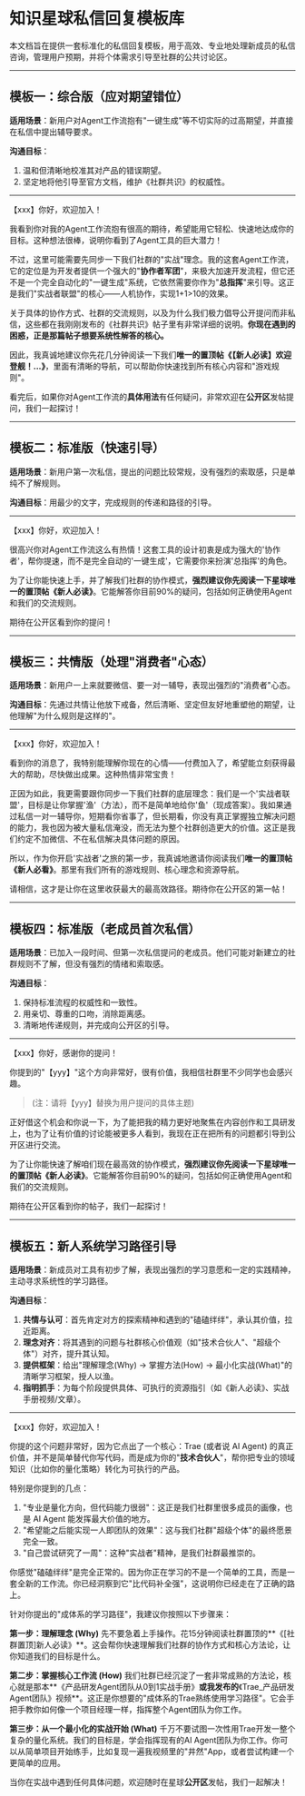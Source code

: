 # 知识星球私信回复模板库

本文档旨在提供一套标准化的私信回复模板，用于高效、专业地处理新成员的私信咨询，管理用户预期，并将个体需求引导至社群的公共讨论区。

---

## 模板一：综合版（应对期望错位）

**适用场景**：新用户对Agent工作流抱有"一键生成"等不切实际的过高期望，并直接在私信中提出辅导要求。

**沟通目标**：
1. 温和但清晰地校准其对产品的错误期望。
2. 坚定地将他引导至官方文档，维护《社群共识》的权威性。

---

【xxx】你好，欢迎加入！

我看到你对我的Agent工作流抱有很高的期待，希望能用它轻松、快速地达成你的目标。这种想法很棒，说明你看到了Agent工具的巨大潜力！

不过，这里可能需要先同步一下我们社群的"实战"理念。我的这套Agent工作流，它的定位是为开发者提供一个强大的"**协作者军团**"，来极大加速开发流程，但它还不是一个完全自动化的"一键生成"系统，它依然需要你作为"**总指挥**"来引导。这正是我们"实战者联盟"的核心——人机协作，实现1+1>10的效果。

关于具体的协作方式、社群的交流规则，以及为什么我们极力倡导公开提问而非私信，这些都在我刚刚发布的《社群共识》帖子里有非常详细的说明。**你现在遇到的困惑，正是那篇帖子想要系统性解答的核心。**

因此，我真诚地建议你先花几分钟阅读一下我们**唯一的置顶帖《【新人必读】欢迎登舰！...》**，里面有清晰的导航，可以帮助你快速找到所有核心内容和"游戏规则"。

看完后，如果你对Agent工作流的**具体用法**有任何疑问，非常欢迎在**公开区**发帖提问，我们一起探讨！

---

## 模板二：标准版（快速引导）

**适用场景**：新用户第一次私信，提出的问题比较常规，没有强烈的索取感，只是单纯不了解规则。

**沟通目标**：用最少的文字，完成规则的传递和路径的引导。

---

【xxx】你好，欢迎加入！

很高兴你对Agent工作流这么有热情！这套工具的设计初衷是成为强大的'协作者'，帮你提速，而不是完全自动的'一键生成'，它需要你来扮演'总指挥'的角色。

为了让你能快速上手，并了解我们社群的协作模式，**强烈建议你先阅读一下星球唯一的置顶帖《新人必读》**。它能解答你目前90%的疑问，包括如何正确使用Agent和我们的交流规则。

期待在公开区看到你的提问！

---

## 模板三：共情版（处理"消费者"心态）

**适用场景**：新用户一上来就要微信、要一对一辅导，表现出强烈的"消费者"心态。

**沟通目标**：先通过共情让他放下戒备，然后清晰、坚定但友好地重塑他的期望，让他理解"为什么规则是这样的"。

---

【xxx】你好，欢迎加入！

看到你的消息了，我特别能理解你现在的心情——付费加入了，希望能立刻获得最大的帮助，尽快做出成果。这种热情非常宝贵！

正因为如此，我更需要跟你同步一下我们社群的底层理念：我们是一个'实战者联盟'，目标是让你掌握'渔'（方法），而不是简单地给你'鱼'（现成答案）。我如果通过私信一对一辅导你，短期看你省事了，但长期看，你没有真正掌握独立解决问题的能力，我也因为被大量私信淹没，而无法为整个社群创造更大的价值。这正是我们约定不加微信、不在私信解决具体问题的原因。

所以，作为你开启'实战者'之旅的第一步，我真诚地邀请你阅读我们**唯一的置顶帖《新人必看》**。那里有我们所有的游戏规则、核心理念和资源导航。

请相信，这才是让你在这里收获最大的最高效路径。期待你在公开区的第一帖！

---

## 模板四：标准版（老成员首次私信）

**适用场景**：已加入一段时间、但第一次私信提问的老成员。他们可能对新建立的社群规则不了解，但没有强烈的情绪和索取感。

**沟通目标**：
1. 保持标准流程的权威性和一致性。
2. 用亲切、尊重的口吻，消除距离感。
3. 清晰地传递规则，并完成向公开区的引导。

---

【xxx】你好，感谢你的提问！

你提到的"【yyy】"这个方向非常好，很有价值，我相信社群里不少同学也会感兴趣。
> (注：请将【yyy】替换为用户提问的具体主题)

正好借这个机会和你说一下，为了能把我的精力更好地聚焦在内容创作和工具研发上，也为了让有价值的讨论能被更多人看到，我现在正在把所有的问题都引导到公开区进行交流。

为了让你能快速了解咱们现在最高效的协作模式，**强烈建议你先阅读一下星球唯一的置顶帖《新人必读》**。它能解答你目前90%的疑问，包括如何正确使用Agent和我们的交流规则。

期待在公开区看到你的帖子，我们一起探讨！

---

## 模板五：新人系统学习路径引导

**适用场景**：新成员对工具有初步了解，表现出强烈的学习意愿和一定的实践精神，主动寻求系统性的学习路径。

**沟通目标**：
1.  **共情与认可**：首先肯定对方的探索精神和遇到的"磕磕绊绊"，承认其价值，拉近距离。
2.  **理念对齐**：将其遇到的问题与社群核心价值观（如"技术合伙人"、"超级个体"）对齐，提升其认知。
3.  **提供框架**：给出"理解理念(Why) -> 掌握方法(How) -> 最小化实战(What)"的清晰学习框架，授人以渔。
4.  **指明抓手**：为每个阶段提供具体、可执行的资源指引（如《新人必读》、实战手册视频/文章）。

---

【xxx】你好，欢迎加入！

你提的这个问题非常好，因为它点出了一个核心：Trae (或者说 AI Agent) 的真正价值，并不是简单替代你写代码，而是成为你的"**技术合伙人**"，帮你把专业的领域知识（比如你的量化策略）转化为可执行的产品。

特别是你提到的几点：
1.  "专业是量化方向，但代码能力很弱"：这正是我们社群里很多成员的画像，也是 AI Agent 能发挥最大价值的地方。
2.  "希望能之后能实现一人即团队的效果"：这与我们社群"超级个体"的最终愿景完全一致。
3.  "自己尝试研究了一周"：这种"实战者"精神，是我们社群最推崇的。

你感觉"磕磕绊绊"是完全正常的。因为你正在学习的不是一个简单的工具，而是一套全新的工作流。你已经洞察到它"比代码补全强"，这说明你已经走在了正确的路上。

针对你提出的"成体系的学习路径"，我建议你按照以下步骤来：

**第一步：理解理念 (Why)**
先不要急着上手操作。花15分钟阅读社群置顶的**《[社群置顶]新人必读》**。这会帮你快速理解我们社群的协作方式和核心方法论，让你知道我们的目标是什么。

**第二步：掌握核心工作流 (How)**
我们社群已经沉淀了一套非常成熟的方法论，核心就是那本**《产品研发Agent团队从0到1实战手册》**或我发布的**《Trae_产品研发Agent团队》视频**。这正是你想要的"成体系的Trae熟练使用学习路径"。它会手把手教你如何像一个项目经理一样，指挥整个Agent团队为你工作。

**第三步：从一个最小化的实战开始 (What)**
千万不要试图一次性用Trae开发一整个复杂的量化系统。我们的目标是，学会指挥现有的AI Agent团队为你工作。你可以从简单项目开始练手，比如复现一遍我视频里的"井然"App，或者尝试构建一个更简单的应用。

当你在实战中遇到任何具体问题，欢迎随时在星球**公开区**发帖，我们一起解决！ 